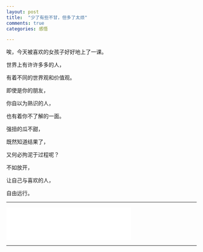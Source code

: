 ```yaml
---
layout: post
title:  "少了有些不甘，但多了太烦"
comments: true
categories: 感悟

---
```


唉，今天被喜欢的女孩子好好地上了一课。

世界上有许许多多的人，

有着不同的世界观和价值观。


即使是你的朋友，

你自以为熟识的人，

也有着你不了解的一面。


强扭的瓜不甜，

既然知道结果了，

又何必拘泥于过程呢？


不如放开，

让自己与喜欢的人，

自由远行。

---
<iframe frameborder="no" border="0" marginwidth="0" marginheight="0" width="330" height="86" src="//music.163.com/outchain/player?type=2&id=35528482&auto=1&height=66"></iframe>

---
